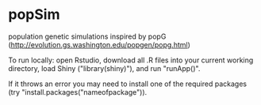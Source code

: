 # popSim
population genetic simulations inspired by popG (http://evolution.gs.washington.edu/popgen/popg.html)

To run locally: open Rstudio, download all .R files into your current working directory, 
load Shiny ("library(shiny)"), and run "runApp()". 

If it throws an error you may need to install one of the required
packages (try "install.packages("nameofpackage")).
